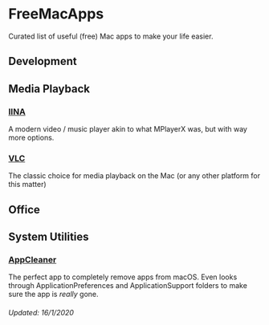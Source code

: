 # FreeMacApps
Curated list of useful (free) Mac apps to make your life easier.

## Development

## Media Playback

### [IINA](https://iina.io/)
A modern video / music player akin to what MPlayerX was, but with way more options.

### [VLC](https://www.videolan.org/vlc/index.html)
The classic choice for media playback on the Mac (or any other platform for this matter)

## Office

## System Utilities

### [AppCleaner](http://freemacsoft.net/appcleaner/)
The perfect app to completely remove apps from macOS. Even looks through ApplicationPreferences and ApplicationSupport folders to make sure the app is _really_ gone.

###### Updated: 16/1/2020
